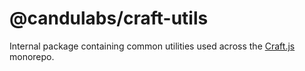 # @candulabs/craft-utils

Internal package containing common utilities used across the [Craft.js](https://github.com/prevwong/craft.js) monorepo.
